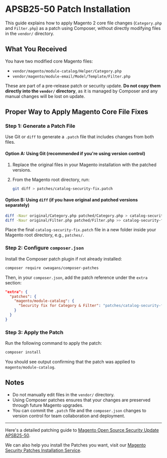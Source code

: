 # APSB25-50 Patch Installation

This guide explains how to apply Magento 2 core file changes (`Category.php` and `Filter.php`) as a patch using Composer, without directly modifying files in the `vendor/` directory.

## What You Received

You have two modified core Magento files:

* `vendor/magento/module-catalog/Helper/Category.php`
* `vendor/magento/module-email/Model/Template/Filter.php`

These are part of a pre-release patch or security update. **Do not copy them directly into the `vendor/` directory**, as it is managed by Composer and any manual changes will be lost on update.

## Proper Way to Apply Magento Core File Fixes

### Step 1: Generate a Patch File

Use Git or `diff` to generate a `.patch` file that includes changes from both files.

#### Option A: Using Git (recommended if you're using version control)

1. Replace the original files in your Magento installation with the patched versions.
2. From the Magento root directory, run:

   ```bash
   git diff > patches/catalog-security-fix.patch
   ```

#### Option B: Using `diff` (if you have original and patched versions separately)

```bash
diff -Naur original/Category.php patched/Category.php > catalog-security-fix.patch
diff -Naur original/Filter.php patched/Filter.php >> catalog-security-fix.patch
```

Place the final `catalog-security-fix.patch` file in a new folder inside your Magento root directory, e.g., `patches/`.

### Step 2: Configure `composer.json`

Install the Composer patch plugin if not already installed:

```bash
composer require cweagans/composer-patches
```

Then, in your `composer.json`, add the patch reference under the `extra` section:

```json
"extra": {
  "patches": {
    "magento/module-catalog": {
      "Security fix for Category & Filter": "patches/catalog-security-fix.patch"
    }
  }
}
```

### Step 3: Apply the Patch

Run the following command to apply the patch:

```bash
composer install
```

You should see output confirming that the patch was applied to `magento/module-catalog`.

## Notes

* Do not manually edit files in the `vendor/` directory.
* Using Composer patches ensures that your changes are preserved through future Magento upgrades.
* You can commit the `.patch` file and the `composer.json` changes to version control for team collaboration and deployment.

---








Here's a detailed patching guide to [Magento Open Source Security Update APSB25-50](https://meetanshi.com/blog/apsb25-50-security-patches-for-magento/).

We can also help you install the Patches you want, visit our [Magento Security Patches Installation Service](https://meetanshi.com/magento-security-patches-installation-service.html).
